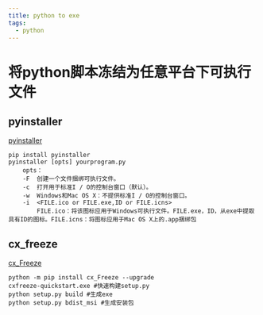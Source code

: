 ```yaml
---
title: python to exe
tags:
  - python
---
```


# 将python脚本冻结为任意平台下可执行文件  
## pyinstaller  

[pyinstaller](https://www.pyinstaller.org/)

```shell
pip install pyinstaller
pyinstaller [opts] yourprogram.py 
	opts：
	-F 	创建一个文件捆绑可执行文件。
	-c  打开用于标准I / O的控制台窗口（默认）。
	-w  Windows和Mac OS X：不提供标准I / O的控制台窗口。
	-i  <FILE.ico or FILE.exe,ID or FILE.icns>
		FILE.ico：将该图标应用于Windows可执行文件。FILE.exe，ID，从exe中提取具有ID的图标。FILE.icns：将图标应用于Mac OS X上的.app捆绑包
```



## cx_freeze  

[cx_Freeze](https://anthony-tuininga.github.io/cx_Freeze/)

```shell
python -m pip install cx_Freeze --upgrade
cxfreeze-quickstart.exe	#快速构建setup.py
python setup.py build #生成exe
python setup.py bdist_msi #生成安装包
```


